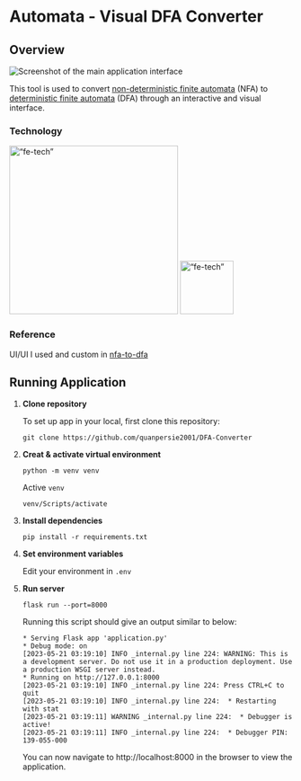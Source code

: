 # Automata - Visual DFA Converter

## Overview
<img alt="Screenshot of the main application interface" src="https://i.imgur.com/G38tE90.png">

This tool is used to convert [non-deterministic finite automata](https://en.wikipedia.org/wiki/Nondeterministic_finite_automaton) (NFA) to [deterministic finite automata](https://en.wikipedia.org/wiki/Deterministic_finite_automaton) (DFA) through an interactive and visual interface.

### Technology
<img src="https://i.imgur.com/vCfnuNM.png" alt= “fe-tech” width="300 px">

<img src="https://i.imgur.com/XVwufwD.png" alt= “fe-tech” width="95 px">

### Reference
UI/UI I used and custom in [nfa-to-dfa](https://github.com/joeylemon/nfa-to-dfa)

## Running Application

1. **Clone repository**

    To set up app in your local, first clone this repository:
    ```shell
    git clone https://github.com/quanpersie2001/DFA-Converter
    ```
1. **Creat & activate virtual environment**
    ```shell
    python -m venv venv
    ```
    Active `venv`
    ```shell
    venv/Scripts/activate
    ```
2. **Install dependencies**
    ```shell
    pip install -r requirements.txt
    ```
2. **Set environment variables**

    Edit your environment in `.env`

3. **Run server**
    ```shell
    flask run --port=8000
    ```
    Running this script should give an output similar to below:
    ```
    * Serving Flask app 'application.py'
    * Debug mode: on
    [2023-05-21 03:19:10] INFO _internal.py line 224: WARNING: This is a development server. Do not use it in a production deployment. Use a production WSGI server instead.
    * Running on http://127.0.0.1:8000
    [2023-05-21 03:19:10] INFO _internal.py line 224: Press CTRL+C to quit
    [2023-05-21 03:19:10] INFO _internal.py line 224:  * Restarting with stat
    [2023-05-21 03:19:11] WARNING _internal.py line 224:  * Debugger is active!
    [2023-05-21 03:19:11] INFO _internal.py line 224:  * Debugger PIN: 139-055-000
    ```
    You can now navigate to http://localhost:8000 in the browser to view the application.